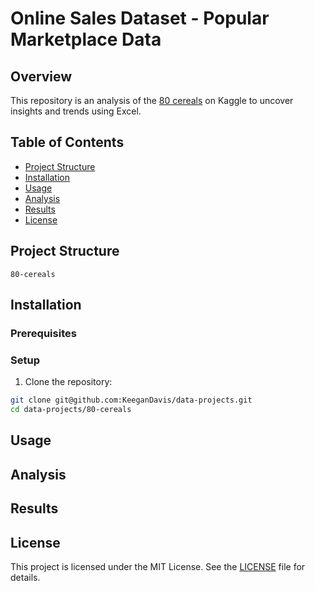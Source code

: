 # Online Sales Dataset - Popular Marketplace Data

## Overview
This repository is an analysis of the [80 cereals](https://www.kaggle.com/datasets/crawford/80-cereals?resource=download) on Kaggle to uncover insights and trends using Excel.

## Table of Contents
- [Project Structure](#project-structure)
- [Installation](#installation)
- [Usage](#usage)
- [Analysis](#analysis)
- [Results](#results)
- [License](#license)

## Project Structure
```
80-cereals
 ```

## Installation

### Prerequisites


### Setup
1. Clone the repository:
```sh
git clone git@github.com:KeeganDavis/data-projects.git
cd data-projects/80-cereals
```

## Usage


## Analysis


## Results


## License
This project is licensed under the MIT License. See the [LICENSE](/LICENSE) file for details.